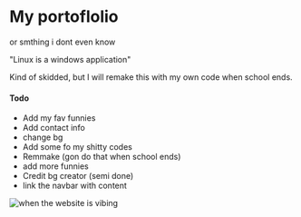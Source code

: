# My portoflolio 
or smthing i dont even know

"Linux is a windows application"

Kind of skidded, but I will remake this with my own code when school ends.


#### Todo
 - Add my fav funnies
 - Add contact info
 - change bg
 - Add some fo my shitty codes
 - Remmake (gon do that when school ends)
 - add more funnies
 - Credit bg creator (semi done)
 - link the navbar with content


![when the website is vibing](https://encrypted-tbn0.gstatic.com/images?q=tbn:ANd9GcT-z2lmTl5CUMS5IM1gYoF_zzCp5qC-OxO8EPCYpiS6tsJPTsvw-cWpI3s0h_SqVcIV3mpLs70ArXgbA2z-yg:https://i.ytimg.com/vi/NUYvbT6vTPs/maxresdefault.jpg&usqp=CAU)
